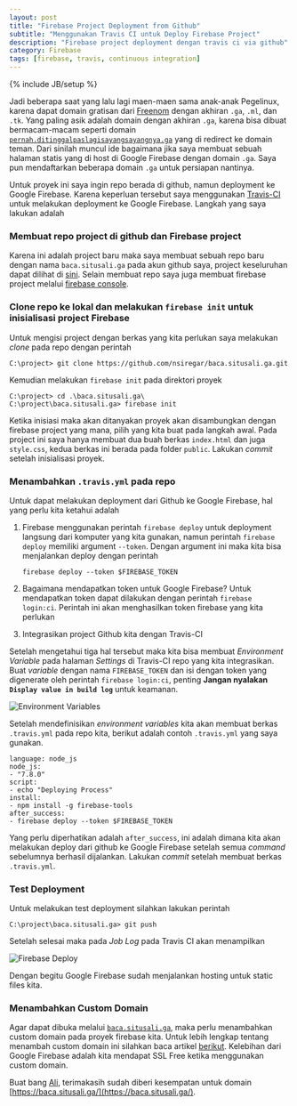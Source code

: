 ```yaml
---
layout: post
title: "Firebase Project Deployment from Github"
subtitle: "Menggunakan Travis CI untuk Deploy Firebase Project"
description: "Firebase project deployment dengan travis ci via github"
category: Firebase
tags: [firebase, travis, continuous integration]
---
```

{% include JB/setup %}

Jadi beberapa saat yang lalu lagi maen-maen sama anak-anak Pegelinux, karena dapat domain gratisan dari [Freenom](https://freenom.com) dengan akhiran `.ga`, `.ml`, dan `.tk`. Yang paling asik adalah domain dengan akhiran `.ga`, karena bisa dibuat bermacam-macam seperti domain [`pernah.ditinggalpaslagisayangsayangnya.ga`](https://pernah.ditinggalpaslagisayangsayangnya.ga/) yang di redirect ke domain teman. Dari sinilah muncul ide bagaimana jika saya membuat sebuah halaman statis yang di host di Google Firebase dengan domain `.ga`. Saya pun mendaftarkan beberapa domain `.ga` untuk persiapan nantinya.

Untuk proyek ini saya ingin repo berada di github, namun deployment ke Google Firebase. Karena keperluan tersebut saya menggunakan [Travis-CI](https://travis-ci.org) untuk melakukan deployment ke Google Firebase. Langkah yang saya lakukan adalah

### Membuat repo project di github dan Firebase project
Karena ini adalah project baru maka saya membuat sebuah repo baru dengan nama `baca.situsali.ga` pada akun github saya, project keseluruhan dapat dilihat di [sini](https://github.com/nsiregar/baca.situsali.ga). Selain membuat repo saya juga membuat firebase project melalui [firebase console](https://console.firebase.google.com/).

### Clone repo ke lokal dan melakukan `firebase init` untuk inisialisasi project Firebase
Untuk mengisi project dengan berkas yang kita perlukan saya melakukan _clone_ pada repo dengan perintah

    C:\project> git clone https://github.com/nsiregar/baca.situsali.ga.git

Kemudian melakukan `firebase init` pada direktori proyek

    C:\project> cd .\baca.situsali.ga\
    C:\project\baca.situsali.ga> firebase init

Ketika inisiasi maka akan ditanyakan proyek akan disambungkan dengan firebase project yang mana, pilih yang kita buat pada langkah awal. Pada project ini saya hanya membuat dua buah berkas `index.html` dan juga `style.css`, kedua berkas ini berada pada folder `public`. Lakukan _commit_ setelah inisialisasi proyek.

### Menambahkan `.travis.yml` pada repo
Untuk dapat melakukan deployment dari Github ke Google Firebase, hal yang perlu kita ketahui adalah

1. Firebase menggunakan perintah `firebase deploy` untuk deployment langsung dari komputer yang kita gunakan, namun perintah `firebase deploy` memiliki argument `--token`. Dengan argument ini maka kita bisa menjalankan deploy dengan perintah

    `firebase deploy --token $FIREBASE_TOKEN`

2. Bagaimana mendapatkan token untuk Google Firebase? Untuk mendapatkan token dapat dilakukan dengan perintah `firebase login:ci`. Perintah ini akan menghasilkan token firebase yang kita perlukan

3. Integrasikan project Github kita dengan Travis-CI

Setelah mengetahui tiga hal tersebut maka kita bisa membuat _Environment Variable_ pada halaman _Settings_ di Travis-CI repo yang kita integrasikan. Buat _variable_ dengan nama `FIREBASE_TOKEN` dan isi dengan token yang digenerate oleh perintah `firebase login:ci`, penting **Jangan nyalakan `Display value in build log`** untuk keamanan.

<img src="{{ site.url }}/img/firebase-env.png" class="img-responsive" alt="Environment Variables">

Setelah mendefinisikan _environment variables_ kita akan membuat berkas `.travis.yml` pada repo kita, berikut adalah contoh `.travis.yml` yang saya gunakan.

    language: node_js
    node_js:
    - "7.8.0"
    script:
    - echo "Deploying Process"
    install:
    - npm install -g firebase-tools
    after_success:
    - firebase deploy --token $FIREBASE_TOKEN

Yang perlu diperhatikan adalah `after_success`, ini adalah dimana kita akan melakukan deploy dari github ke Google Firebase setelah semua _command_ sebelumnya berhasil dijalankan. Lakukan _commit_ setelah membuat berkas `.travis.yml`.

### Test Deployment
Untuk melakukan test deployment silahkan lakukan perintah

    C:\project\baca.situsali.ga> git push

Setelah selesai maka pada _Job Log_ pada Travis CI akan menampilkan

<img src="{{ site.url }}/img/firebase-deploy.png" class="img-responsive" alt="Firebase Deploy">

Dengan begitu Google Firebase sudah menjalankan hosting untuk static files kita.

### Menambahkan Custom Domain
Agar dapat dibuka melalui [`baca.situsali.ga`](https://baca.situsali.ga), maka perlu menambahkan custom domain pada proyek firebase kita. Untuk lebih lengkap tentang menambah custom domain ini silahkan baca artikel [berikut](https://firebase.google.com/docs/hosting/custom-domain). Kelebihan dari Google Firebase adalah kita mendapat SSL Free ketika menggunakan custom domain.

Buat bang [Ali](https://situsali.com), terimakasih sudah diberi kesempatan untuk domain [https://baca.situsali.ga/](https://baca.situsali.ga/).